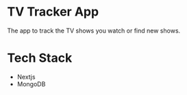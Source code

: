 # TV Tracker App

The app to track the TV shows you watch or find new shows.

# Tech Stack

- Nextjs
- MongoDB
